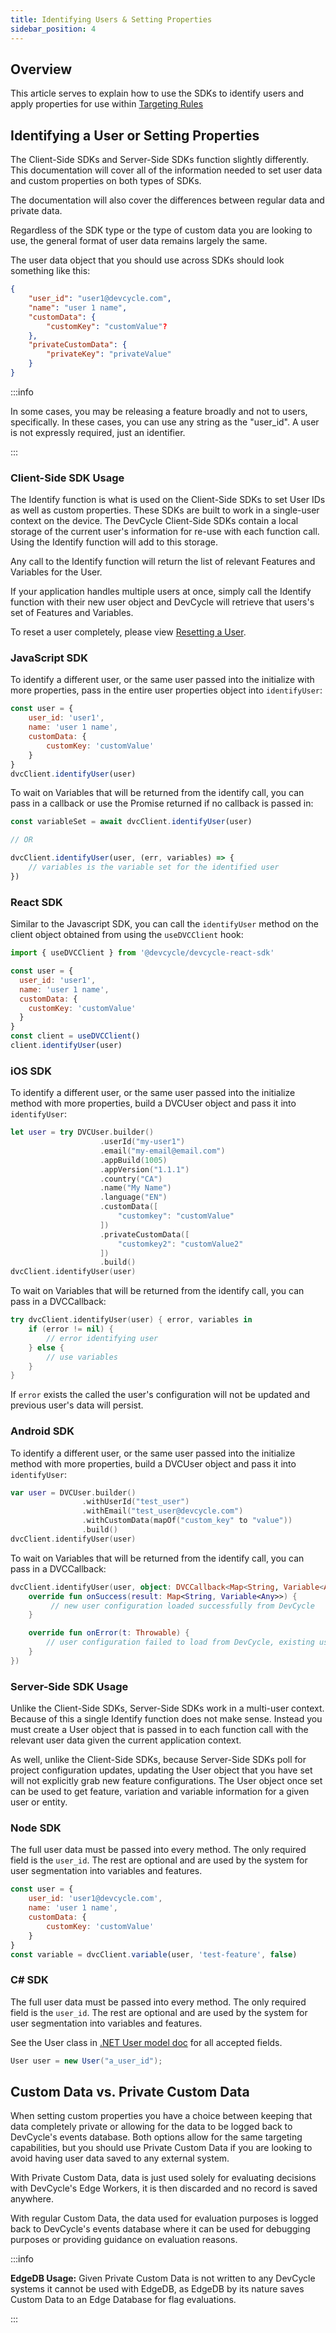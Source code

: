 ```yaml
---
title: Identifying Users & Setting Properties
sidebar_position: 4
---
```


## Overview

This article serves to explain how to use the SDKs to identify users and apply properties for use within [Targeting Rules](/docs/home/feature-management/features-and-variables/targeting-users)

## Identifying a User or Setting Properties

The Client-Side SDKs and Server-Side SDKs function slightly differently. This documentation will cover all of the information needed to set user data and custom properties on both types of SDKs.

The documentation will also cover the differences between regular data and private data.

Regardless of the SDK type or the type of custom data you are looking to use, the general format of user data remains largely the same. 

The user data object that you should use across SDKs should look something like this:

```json
{
    "user_id": "user1@devcycle.com",
    "name": "user 1 name",
    "customData": {
        "customKey": "customValue"?
    },
    "privateCustomData": {
        "privateKey": "privateValue"
    }
}
```

:::info

In some cases, you may be releasing a feature broadly and not to users, specifically. In these cases, you can use any string as the "user_id". A user is not expressly required, just an identifier. 

:::

### Client-Side SDK Usage

The Identify function is what is used on the Client-Side SDKs to set User IDs as well as custom properties. These SDKs are built to work in a single-user context on the device. The DevCycle Client-Side SDKs contain a local storage of the current user's information for re-use with each function call. Using the Identify function will add to this storage.

Any call to the Identify function will return the list of relevant Features and Variables for the User. 

If your application handles multiple users at once, simply call the Identify function with their new user object and DevCycle will retrieve that users's set of Features and Variables.

To reset a user completely, please view [Resetting a User](/docs/sdk/features/reset).


### **JavaScript SDK**

To identify a different user, or the same user passed into the initialize with more properties, pass in the entire user properties object into `identifyUser`:

```js
const user = {
    user_id: 'user1',
    name: 'user 1 name',
    customData: {
        customKey: 'customValue'
    }
}
dvcClient.identifyUser(user)
```

To wait on Variables that will be returned from the identify call, you can pass in a callback or use the Promise returned if no callback is passed in:

```js
const variableSet = await dvcClient.identifyUser(user)

// OR

dvcClient.identifyUser(user, (err, variables) => {
    // variables is the variable set for the identified user
})
```

### **React SDK**

Similar to the Javascript SDK, you can call the `identifyUser` method on the client object obtained from using the `useDVCClient` hook:

```js
import { useDVCClient } from '@devcycle/devcycle-react-sdk'

const user = {
  user_id: 'user1',
  name: 'user 1 name',
  customData: {
    customKey: 'customValue'
  }
}
const client = useDVCClient()
client.identifyUser(user)
```

### **iOS SDK**

To identify a different user, or the same user passed into the initialize method with more properties,
build a DVCUser object and pass it into `identifyUser`:

```swift
let user = try DVCUser.builder()
                    .userId("my-user1")
                    .email("my-email@email.com")
                    .appBuild(1005)
                    .appVersion("1.1.1")
                    .country("CA")
                    .name("My Name")
                    .language("EN")
                    .customData([
                        "customkey": "customValue"
                    ])
                    .privateCustomData([
                        "customkey2": "customValue2"
                    ])
                    .build()
dvcClient.identifyUser(user)
```

To wait on Variables that will be returned from the identify call, you can pass in a DVCCallback:

```swift
try dvcClient.identifyUser(user) { error, variables in
    if (error != nil) {
        // error identifying user
    } else {
        // use variables 
    }
}
```

If `error` exists the called the user's configuration will not be updated and previous user's data will persist.

### **Android SDK**

To identify a different user, or the same user passed into the initialize method with more properties,
build a DVCUser object and pass it into `identifyUser`:

```kotlin
var user = DVCUser.builder()
                .withUserId("test_user")
                .withEmail("test_user@devcycle.com")
                .withCustomData(mapOf("custom_key" to "value"))
                .build()
dvcClient.identifyUser(user)
```

To wait on Variables that will be returned from the identify call, you can pass in a DVCCallback:

```kotlin
dvcClient.identifyUser(user, object: DVCCallback<Map<String, Variable<Any>>> {
    override fun onSuccess(result: Map<String, Variable<Any>>) {
         // new user configuration loaded successfully from DevCycle
    }

    override fun onError(t: Throwable) {
        // user configuration failed to load from DevCycle, existing user's data will persist.
    }
})
```

### Server-Side SDK Usage

Unlike the Client-Side SDKs, Server-Side SDKs work in a multi-user context. Because of this a single Identify function does not make sense. Instead you must create a User object that is passed in to each function call with the relevant user data given the current application context.

As well, unlike the Client-Side SDKs, because Server-Side SDKs poll for project configuration updates, updating the User object that you have set will not explicitly grab new feature configurations. The User object once set can be used to get feature, variation and variable information for a given user or entity.

### Node SDK

The full user data must be passed into every method. The only required field is the `user_id`. 
The rest are optional and are used by the system for user segmentation into variables and features.

```javascript
const user = {
    user_id: 'user1@devcycle.com',
    name: 'user 1 name',
    customData: {
        customKey: 'customValue'
    }
}
const variable = dvcClient.variable(user, 'test-feature', false)
```

### C# SDK

The full user data must be passed into every method. The only required field is the `user_id`. 
The rest are optional and are used by the system for user segmentation into variables and features.

See the User class in [.NET User model doc](https://github.com/DevCycleHQ/dotnet-server-sdk/blob/main/docs/User.md) for all accepted fields.

```csharp
User user = new User("a_user_id");
```

## Custom Data vs. Private Custom Data

When setting custom properties you have a choice between keeping that data completely private or allowing for the data to be logged back to DevCycle's events database. Both options allow for the same targeting capabilities, but you should use Private Custom Data if you are looking to avoid having user data saved to any external system.

With Private Custom Data, data is just used solely for evaluating decisions with DevCycle's Edge Workers, it is then discarded and no record is saved anywhere. 

With regular Custom Data, the data used for evaluation purposes is logged back to DevCycle's events database where it can be used for debugging purposes or providing guidance on evaluation reasons. 


:::info

**EdgeDB Usage:** Given Private Custom Data is not written to any DevCycle systems it cannot be used with EdgeDB, as EdgeDB by its nature saves Custom Data to an Edge Database for flag evaluations.

:::

